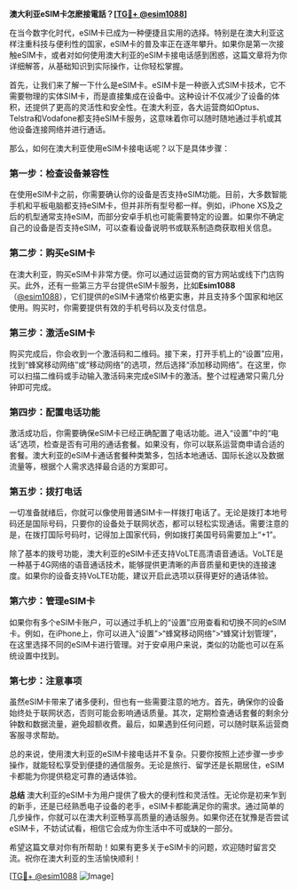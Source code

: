 **澳大利亚eSIM卡怎麽接電話？[[TG💪+ @esim1088](https://t.me/s/esim1088)]**

在当今数字化时代，eSIM卡已成为一种便捷且实用的选择。特别是在澳大利亚这样注重科技与便利性的国家，eSIM卡的普及率正在逐年攀升。如果你是第一次接触eSIM卡，或者对如何使用澳大利亚的eSIM卡接电话感到困惑，这篇文章将为你详细解答，从基础知识到实际操作，让你轻松掌握。

首先，让我们来了解一下什么是eSIM卡。eSIM卡是一种嵌入式SIM卡技术，它不需要物理的实体SIM卡，而是直接集成在设备中。这种设计不仅减少了设备的体积，还提供了更高的灵活性和安全性。在澳大利亚，各大运营商如Optus、Telstra和Vodafone都支持eSIM卡服务，这意味着你可以随时随地通过手机或其他设备连接网络并进行通话。

那么，如何在澳大利亚使用eSIM卡接电话呢？以下是具体步骤：

### **第一步：检查设备兼容性**
在使用eSIM卡之前，你需要确认你的设备是否支持eSIM功能。目前，大多数智能手机和平板电脑都支持eSIM卡，但并非所有型号都一样。例如，iPhone XS及之后的机型通常支持eSIM，而部分安卓手机也可能需要特定的设置。如果你不确定自己的设备是否支持eSIM，可以查看设备说明书或联系制造商获取相关信息。

### **第二步：购买eSIM卡**
在澳大利亚，购买eSIM卡非常方便。你可以通过运营商的官方网站或线下门店购买。此外，还有一些第三方平台提供eSIM卡服务，比如**Esim1088**（[@esim1088](https://t.me/s/esim1088)），它们提供的eSIM卡通常价格更实惠，并且支持多个国家和地区使用。购买时，你需要提供有效的手机号码以及支付信息。

### **第三步：激活eSIM卡**
购买完成后，你会收到一个激活码和二维码。接下来，打开手机上的“设置”应用，找到“蜂窝移动网络”或“移动网络”的选项，然后选择“添加移动网络”。在这里，你可以扫描二维码或手动输入激活码来完成eSIM卡的激活。整个过程通常只需几分钟即可完成。

### **第四步：配置电话功能**
激活成功后，你需要确保eSIM卡已经正确配置了电话功能。进入“设置”中的“电话”选项，检查是否有可用的通话套餐。如果没有，你可以联系运营商申请合适的套餐。澳大利亚的eSIM卡通话套餐种类繁多，包括本地通话、国际长途以及数据流量等，根据个人需求选择最合适的方案即可。

### **第五步：拨打电话**
一切准备就绪后，你就可以像使用普通SIM卡一样拨打电话了。无论是拨打本地号码还是国际号码，只要你的设备处于联网状态，都可以轻松实现通话。需要注意的是，在拨打国际号码时，记得加上国家代码，例如拨打美国号码需要加上“+1”。

除了基本的拨号功能，澳大利亚的eSIM卡还支持VoLTE高清语音通话。VoLTE是一种基于4G网络的语音通话技术，能够提供更清晰的声音质量和更快的连接速度。如果你的设备支持VoLTE功能，建议开启此选项以获得更好的通话体验。

### **第六步：管理eSIM卡**
如果你有多个eSIM卡账户，可以通过手机上的“设置”应用查看和切换不同的eSIM卡。例如，在iPhone上，你可以进入“设置”>“蜂窝移动网络”>“蜂窝计划管理”，在这里选择不同的eSIM卡进行管理。对于安卓用户来说，类似的功能也可以在系统设置中找到。

### **第七步：注意事项**
虽然eSIM卡带来了诸多便利，但也有一些需要注意的地方。首先，确保你的设备始终处于联网状态，否则可能会影响通话质量。其次，定期检查通话套餐的剩余分钟数和数据流量，避免超额收费。最后，如果遇到任何问题，可以随时联系运营商客服寻求帮助。

总的来说，使用澳大利亚的eSIM卡接电话并不复杂。只要你按照上述步骤一步步操作，就能轻松享受到便捷的通信服务。无论是旅行、留学还是长期居住，eSIM卡都能为你提供稳定可靠的通话体验。

**总结**
澳大利亚的eSIM卡为用户提供了极大的便利性和灵活性。无论你是初来乍到的新手，还是已经熟悉电子设备的老手，eSIM卡都能满足你的需求。通过简单的几步操作，你就可以在澳大利亚畅享高质量的通话服务。如果你还在犹豫是否尝试eSIM卡，不妨试试看，相信它会成为你生活中不可或缺的一部分。

希望这篇文章对你有所帮助！如果有更多关于eSIM卡的问题，欢迎随时留言交流。祝你在澳大利亚的生活愉快顺利！

[[TG💪+ @esim1088](https://t.me/s/esim1088) ![Image](https://i.postimg.cc/4NQfJmqS/Snipaste-2025-05-13-00-14-12.png)]